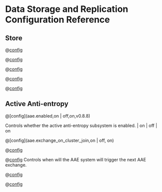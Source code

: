 # Data Storage and Replication Configuration Reference


## Store

@[config](store.data_dir)

@[config](store.open_retries_delay)

@[config](store.open_retry_Limit)

@[config](store.partitions)

@[config](store.shard_by)


## Active Anti-entropy

@[config](aae.enabled,on | off,on,v0.8.8)

Controls whether the active anti-entropy subsystem is enabled. | on \| off | on

@[config](aae.exchange_on_cluster_join,on | off, on)

@[config](aae.data_exchange_timeout,time_duration_units,1m)


@[config](aae.exchange_timer,time_duration_units,1m,v0.8.8)
Controls when will the AAE system will trigger the next AAE exchange.


@[config](aae.hashtree_timer,time_duration_units,10s,v0.8.8)

@[config](aae.hashtree_ttl,time_duration_units,1w,v0.8.8)